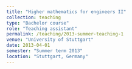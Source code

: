 ```yaml
---
title: "Higher mathematics for engineers II"
collection: teaching
type: "Bachelor course"
role: "Teaching assistant"
permalink: /teaching/2013-summer-teaching-1
venue: "University of Stuttgart"
date: 2013-04-01
semester: "Summer term 2013"
location: "Stuttgart, Germany"
---
```

